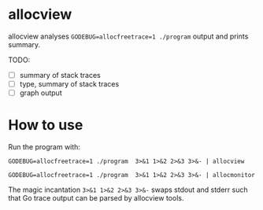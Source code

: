 # allocview

allocview analyses `GODEBUG=allocfreetrace=1 ./program` output and prints summary.

TODO:

* [ ] summary of stack traces
* [ ] type, summary of stack traces
* [ ] graph output

# How to use

Run the program with:

```
GODEBUG=allocfreetrace=1 ./program  3>&1 1>&2 2>&3 3>&- | allocview

GODEBUG=allocfreetrace=1 ./program  3>&1 1>&2 2>&3 3>&- | allocmonitor
```

The magic incantation `3>&1 1>&2 2>&3 3>&-` swaps stdout and stderr such that Go trace output can be parsed by allocview tools.
